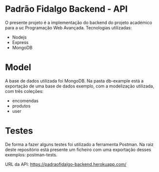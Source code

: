 
# Padrão Fidalgo Backend - API

O presente projeto é a implementação do backend do projeto académico para a uc Programação Web Avançada.
Tecnologias utilizadas:
* Nodejs
* Express
* MongoDB

# Model

A base de dados utilizada foi MongoDB. Na pasta db-example está a exportação de uma base de dados exemplo, com a modelização utilizada, com três coleções:
* encomendas
* produtos
* user

# Testes

De forma a fazer alguns testes foi utilizado a ferramenta Postman. Na raiz deste repositório está presente um ficheiro com uma exportação desses exemplos: postman-tests.

URL da API: https://padraofidalgo-backend.herokuapp.com/